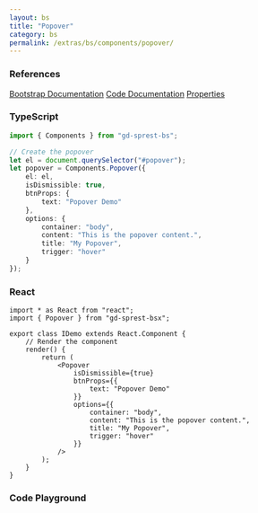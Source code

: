 ```yaml
---
layout: bs
title: "Popover"
category: bs
permalink: /extras/bs/components/popover/
---
```


### References

<div class="bs">
    <div class="list-group">
        <a class="list-group-item list-group-item-action" href="https://getbootstrap.com/docs/4.4/components/popovers">Bootstrap Documentation</a>
        <a class="list-group-item list-group-item-action" href="/docs/sprest-bs/modules/_components_popover_d_.html">Code Documentation</a>
        <a class="list-group-item list-group-item-action" href="/docs/sprest-bs/modules/_components_popover_d_.ipopoverprops.html">Properties</a>
    </div>
</div>

### TypeScript

```ts
import { Components } from "gd-sprest-bs";

// Create the popover
let el = document.querySelector("#popover");
let popover = Components.Popover({
    el: el,
    isDismissible: true,
    btnProps: {
        text: "Popover Demo"
    },
    options: {
        container: "body",
        content: "This is the popover content.",
        title: "My Popover",
        trigger: "hover"
    }
});
```

### React

```tsx
import * as React from "react";
import { Popover } from "gd-sprest-bsx";

export class IDemo extends React.Component {
    // Render the component
    render() {
        return (
            <Popover
                isDismissible={true}
                btnProps={{
                    text: "Popover Demo"
                }}
                options={{
                    container: "body",
                    content: "This is the popover content.",
                    title: "My Popover",
                    trigger: "hover"
                }}
            />
        );
    }
}
```

### Code Playground

<div id="playground" class="bs"></div>
<script type="text/javascript">
    // Wait for the page to load
    window.addEventListener("load", function() {
        // Create the code editor
        var editor = CodeEditor(document.getElementById("playground"), true, [
            '// Create the popover',
            'Components.Popover({',
            '\tel: app,',
            '\tisDismissible: true,',
            '\tbtnProps: {',
            '\t\ttext: "Popover Demo"',
            '\t},',
            '\toptions: {',
            '\t\tcontainer: "body",',
            '\t\tcontent: "This is the popover content.",',
            '\t\ttitle: "My Popover",',
            '\t\ttrigger: "hover"',
            '\t}',
            '});'
        ].join('\n'));
    });
</script>